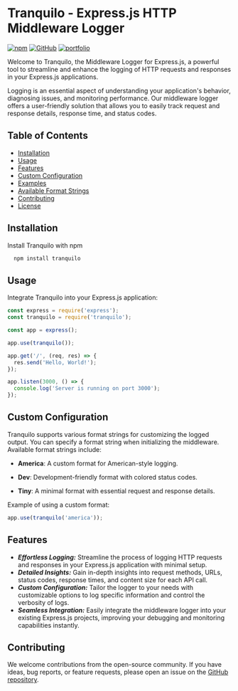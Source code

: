 # Tranquilo - Express.js HTTP Middleware Logger

[![npm](https://img.shields.io/npm/v/tranquilo?style=for-the-badge)](https://www.npmjs.com/package/tranquilo)
[![GitHub](https://img.shields.io/github/v/release/normalhuman/tranquilo?style=for-the-badge&logo=github&logoColor=white)](https://github.com/normalhuman01/tranquilo)
[![portfolio](https://img.shields.io/badge/my_portfolio-000?style=for-the-badge&logo=ko-fi&logoColor=white)](https://www.normalhuman.com)

Welcome to Tranquilo, the Middleware Logger for Express.js, a powerful tool to streamline and enhance the logging of HTTP requests and responses in your Express.js applications.

Logging is an essential aspect of understanding your application's behavior, diagnosing issues, and monitoring performance. Our middleware logger offers a user-friendly solution that allows you to easily track request and response details, response time, and status codes.

## Table of Contents

- [Installation](#installation)
- [Usage](#usage)
- [Features](#features)
- [Custom Configuration](#custom-configuration)
- [Examples](#examples)
- [Available Format Strings](#available-format-strings)
- [Contributing](#contributing)
- [License](#license)

## Installation

Install Tranquilo with npm

```bash
  npm install tranquilo
```

## Usage

Integrate Tranquilo into your Express.js application:

```javascript
const express = require('express');
const tranquilo = require('tranquilo');

const app = express();

app.use(tranquilo());

app.get('/', (req, res) => {
  res.send('Hello, World!');
});

app.listen(3000, () => {
  console.log('Server is running on port 3000');
});
```

## Custom Configuration

Tranquilo supports various format strings for customizing the logged output. You can specify a format string when initializing the middleware. Available format strings include:

- **America**: A custom format for American-style logging.

- **Dev**: Development-friendly format with colored status codes.

- **Tiny**: A minimal format with essential request and response details.

Example of using a custom format:

```javascript
app.use(tranquilo('america'));
```

## Features

- **_Effortless Logging:_** Streamline the process of logging HTTP requests and responses in your Express.js application with minimal setup.
- **_Detailed Insights:_** Gain in-depth insights into request methods, URLs, status codes, response times, and content size for each API call.
- **_Custom Configuration:_** Tailor the logger to your needs with customizable options to log specific information and control the verbosity of logs.
- **_Seamless Integration:_** Easily integrate the middleware logger into your existing Express.js projects, improving your debugging and monitoring capabilities instantly.

## Contributing

We welcome contributions from the open-source community. If you have ideas, bug reports, or feature requests, please open an issue on the [GitHub repository](https://github.com/normalhuman01/tranquilo).
